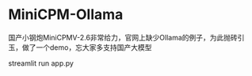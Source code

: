 # MiniCPM-Ollama
国产小钢炮MiniCPMV-2.6非常给力，官网上缺少Ollama的例子，为此抛砖引玉，做了一个demo，忘大家多支持国产大模型

streamlit run app.py
